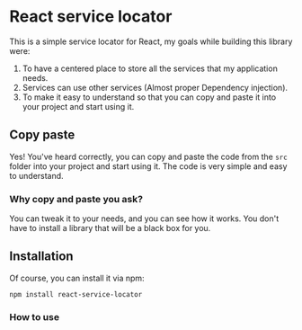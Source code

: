 # React service locator

This is a simple service locator for React, my goals while building this library were:

1. To have a centered place to store all the services that my application needs.
2. Services can use other services (Almost proper Dependency injection).
3. To make it easy to understand so that you can copy and paste it into your project and start using it.

## Copy paste

Yes! You've heard correctly, you can copy and paste the code from the `src` folder into your project and start using it. 
The code is very simple and easy to understand.

### Why copy and paste you ask? 

You can tweak it to your needs, and you can see how it works.
You don't have to install a library that will be a black box for you.

## Installation

Of course, you can install it via npm:

```shell
npm install react-service-locator
```

### How to use



